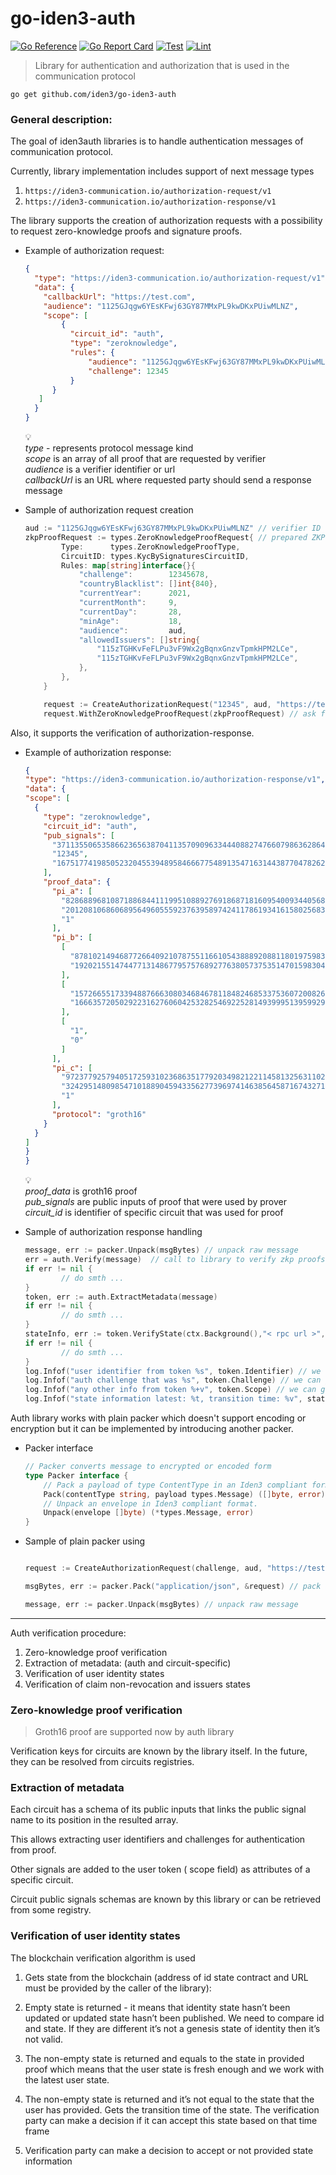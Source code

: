 # go-iden3-auth

[![Go Reference](https://pkg.go.dev/badge/github.com/iden3/go-iden3-auth.svg)](https://pkg.go.dev/github.com/iden3/go-iden3-auth)
[![Go Report Card](https://goreportcard.com/badge/github.com/iden3/go-iden3-auth)](https://goreportcard.com/report/github.com/iden3/go-iden3-auth)
[![Test](https://github.com/iden3/go-iden3-auth/actions/workflows/ci-test.yaml/badge.svg)](https://github.com/iden3/go-iden3-auth/actions/workflows/ci-test.yaml)
[![Lint](https://github.com/iden3/go-iden3-auth/actions/workflows/ci-lint.yaml/badge.svg)](https://github.com/iden3/go-iden3-auth/actions/workflows/ci-lint.yaml)

> Library for authentication and authorization that is used in the communication protocol
>


`go get github.com/iden3/go-iden3-auth`

### General description:

The goal of iden3auth libraries is to handle authentication messages of communication protocol.

Currently, library implementation includes support of next message types

1. `https://iden3-communication.io/authorization-request/v1`
2. `https://iden3-communication.io/authorization-response/v1`

The library supports the creation of authorization requests with a possibility to request zero-knowledge proofs and signature proofs.

- Example of authorization request:

    ```json
    {
      "type": "https://iden3-communication.io/authorization-request/v1",
      "data": {
        "callbackUrl": "https://test.com",
        "audience": "1125GJqgw6YEsKFwj63GY87MMxPL9kwDKxPUiwMLNZ",
        "scope": [
            {
              "circuit_id": "auth",
              "type": "zeroknowledge",
              "rules": {
                  "audience": "1125GJqgw6YEsKFwj63GY87MMxPL9kwDKxPUiwMLNZ",
                  "challenge": 12345
              }
          }
       ]
      }
    }
    ```

    💡 <br />
    _type_ - represents protocol message kind <br />
    _scope_ is an array of all proof that are requested by verifier<br />
    _audience_ is a verifier identifier or url<br />
    _callbackUrl_  is an URL  where requested party should send a response message<br />


- Sample of authorization request creation

    ```go
    aud := "1125GJqgw6YEsKFwj63GY87MMxPL9kwDKxPUiwMLNZ" // verifier ID
    zkpProofRequest := types.ZeroKnowledgeProofRequest{ // prepared ZKP request for KYC circuit
    		Type:      types.ZeroKnowledgeProofType,
    		CircuitID: types.KycBySignaturesCircuitID,
    		Rules: map[string]interface{}{
    			"challenge":        12345678,
    			"countryBlacklist": []int{840},
    			"currentYear":      2021,
    			"currentMonth":     9,
    			"currentDay":       28,
    			"minAge":           18,
    			"audience":         aud,
    			"allowedIssuers": []string{
    				"115zTGHKvFeFLPu3vF9Wx2gBqnxGnzvTpmkHPM2LCe",
    				"115zTGHKvFeFLPu3vF9Wx2gBqnxGnzvTpmkHPM2LCe",
    			},
    		},
    	}
    
    	request := CreateAuthorizationRequest("12345", aud, "https://test.com/callback") //creation auth request
    	request.WithZeroKnowledgeProofRequest(zkpProofRequest) // ask for specific proof
    ```


Also, it supports the verification of authorization-response.

- Example of authorization response:

    ```json
  {
  "type": "https://iden3-communication.io/authorization-response/v1",
  "data": {
    "scope": [
      {
        "type": "zeroknowledge",
        "circuit_id": "auth",
        "pub_signals": [
          "371135506535866236563870411357090963344408827476607986362864968105378316288",
          "12345",
          "16751774198505232045539489584666775489135471631443877047826295522719290880931"
        ],
        "proof_data": {
          "pi_a": [
            "8286889681087188684411199510889276918687181609540093440568310458198317956303",
            "20120810686068956496055592376395897424117861934161580256832624025185006492545",
            "1"
          ],
          "pi_b": [
            [
              "8781021494687726640921078755116610543888920881180197598360798979078295904948",
              "19202155147447713148677957576892776380573753514701598304555554559013661311518"
            ],
            [
              "15726655173394887666308034684678118482468533753607200826879522418086507576197",
              "16663572050292231627606042532825469225281493999513959929720171494729819874292"
            ],
            [
              "1",
              "0"
            ]
          ],
          "pi_c": [
            "9723779257940517259310236863517792034982122114581325631102251752415874164616",
            "3242951480985471018890459433562773969741463856458716743271162635077379852479",
            "1"
          ],
          "protocol": "groth16"
        }
      }
    ]
    }
  }
  ```

    💡 <br />
    *proof_data* is groth16 proof <br />
    *pub_signals*  are public inputs of proof that were used by prover <br />
    *circuit_id* is identifier of specific circuit that was used for proof <br />

   

- Sample of authorization response handling

    ```go
    message, err := packer.Unpack(msgBytes) // unpack raw message
    err = auth.Verify(message)  // call to library to verify zkp proofs
    if err != nil {
    		// do smth ...
    }
    token, err := auth.ExtractMetadata(message)
    if err != nil {
    		// do smth ...
    }
    stateInfo, err := token.VerifyState(ctx.Background(),"< rpc url >", "< state contract address >")
    if err != nil {
    		// do smth ...
    }
    log.Infof("user identifier from token %s", token.Identifier) // we can get user id from proofs 
    log.Infof("auth challenge that was %s", token.Challenge) // we can get challenge from proofs 
    log.Infof("any other info from token %+v", token.Scope) // we can get any info according to circuit schemas
    log.Infof("state information latest: %t, transition time: %v", stateInfo.Latest, stateInfo.TransitionTimestamp) // we can get info about state

   ```


Auth library works with plain packer which doesn't support encoding or encryption but it can be implemented by introducing another packer.

- Packer interface

    ```go
    // Packer converts message to encrypted or encoded form
    type Packer interface {
    	// Pack a payload of type ContentType in an Iden3 compliant format using the sender identity
    	Pack(contentType string, payload types.Message) ([]byte, error)
    	// Unpack an envelope in Iden3 compliant format.
    	Unpack(envelope []byte) (*types.Message, error)
    }
    ```

- Sample of plain packer using

    ```go
    
    request := CreateAuthorizationRequest(challenge, aud, "https://test.com/callback") //creation
    
    msgBytes, err := packer.Pack("application/json", &request) // pack any message
    
    message, err := packer.Unpack(msgBytes) // unpack raw message
    
    ```


---

Auth verification procedure:

1. Zero-knowledge proof verification
2. Extraction of metadata: (auth and circuit-specific)
3. Verification of user identity states
4. Verification of claim non-revocation and issuers states

### Zero-knowledge proof verification

> Groth16 proof are supported now by auth library
>

Verification keys for circuits are known by the library itself. In the future, they can be resolved from circuits registries.

### Extraction of metadata

Each circuit has a schema of its public inputs that links the public signal name to its position in the resulted array.

This allows extracting user identifiers and challenges for authentication from proof.

Other signals are added to the user token ( scope field) as attributes of a specific circuit.

Circuit public signals schemas are known by this library or can be retrieved from some registry.

### Verification of user identity states

The blockchain verification algorithm is used

1. Gets state from the blockchain (address of id state contract and URL must be provided by the caller of the library):
  1. Empty state is returned - it means that identity state hasn’t been updated or updated state hasn’t been published. We need to compare id and state. If they are different it’s not a genesis state of identity then it’s not valid.
  2. The non-empty state is returned and equals to the state in provided proof which means that the user state is fresh enough and we work with the latest user state.
  3. The non-empty state is returned and it’s not equal to the state that the user has provided. Gets the transition time of the state. The verification party can make a decision if it can accept this state based on that time frame

2. Verification party can make a decision to accept or not provided state information
